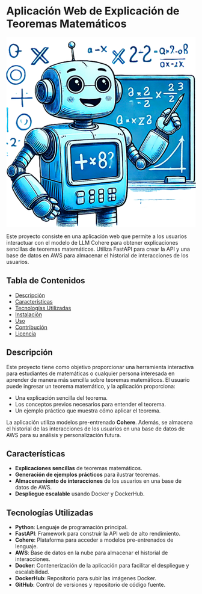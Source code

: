 # Aplicación Web de Explicación de Teoremas Matemáticos
![Texto alternativo](app\static\img\logo.png)

Este proyecto consiste en una aplicación web que permite a los usuarios interactuar con el modelo de LLM Cohere para obtener explicaciones sencillas de teoremas matemáticos. Utiliza FastAPI para crear la API y una base de datos en AWS para almacenar el historial de interacciones de los usuarios.

## Tabla de Contenidos
- [Descripción](#descripción)
- [Características](#características)
- [Tecnologías Utilizadas](#tecnologías-utilizadas)
- [Instalación](#instalación)
- [Uso](#uso)
- [Contribución](#contribución)
- [Licencia](#licencia)

## Descripción

Este proyecto tiene como objetivo proporcionar una herramienta interactiva para estudiantes de matemáticas o cualquier persona interesada en aprender de manera más sencilla sobre teoremas matemáticos. El usuario puede ingresar un teorema matemático, y la aplicación proporciona:
- Una explicación sencilla del teorema.
- Los conceptos previos necesarios para entender el teorema.
- Un ejemplo práctico que muestra cómo aplicar el teorema.

La aplicación utiliza modelos pre-entrenado **Cohere**. Además, se almacena el historial de las interacciones de los usuarios en una base de datos de AWS para su análisis y personalización futura.

## Características
- **Explicaciones sencillas** de teoremas matemáticos.
- **Generación de ejemplos prácticos** para ilustrar teoremas.
- **Almacenamiento de interacciones** de los usuarios en una base de datos de AWS.
- **Despliegue escalable** usando Docker y DockerHub.

## Tecnologías Utilizadas
- **Python**: Lenguaje de programación principal.
- **FastAPI**: Framework para construir la API web de alto rendimiento.
- **Cohere**: Plataforma para acceder a modelos pre-entrenados de lenguaje.
- **AWS**: Base de datos en la nube para almacenar el historial de interacciones.
- **Docker**: Contenerización de la aplicación para facilitar el despliegue y escalabilidad.
- **DockerHub**: Repositorio para subir las imágenes Docker.
- **GitHub**: Control de versiones y repositorio de código fuente.

